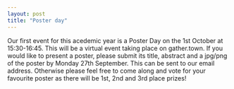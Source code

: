 ```yaml
---
layout: post
title: "Poster day"
---
```


Our first event for this acedemic year is a Poster Day on the 1st October at 15:30-16:45. This will be a virtual event taking place on gather.town. If you would like to present a poster, please submit its title, abstract and a jpg/png of the poster by Monday 27th September. This can be sent to our email address. Otherwise please feel free to come along and vote for your favourite poster as there will be 1st, 2nd and 3rd place prizes!
